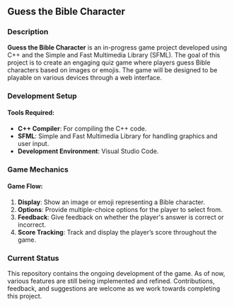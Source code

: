 ## Guess the Bible Character

### Description

**Guess the Bible Character** is an in-progress game project developed using C++ and the Simple and Fast Multimedia Library (SFML). The goal of this project is to create an engaging quiz game where players guess Bible characters based on images or emojis. The game will be designed to be playable on various devices through a web interface.

### Development Setup

#### Tools Required:
- **C++ Compiler**: For compiling the C++ code.
- **SFML**: Simple and Fast Multimedia Library for handling graphics and user input.
- **Development Environment**: Visual Studio Code.

### Game Mechanics

#### Game Flow:
1. **Display**: Show an image or emoji representing a Bible character.
2. **Options**: Provide multiple-choice options for the player to select from.
3. **Feedback**: Give feedback on whether the player's answer is correct or incorrect.
4. **Score Tracking**: Track and display the player’s score throughout the game.

### Current Status

This repository contains the ongoing development of the game. As of now, various features are still being implemented and refined. Contributions, feedback, and suggestions are welcome as we work towards completing this project.
